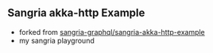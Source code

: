 ## Sangria akka-http Example
- forked from [sangria-graphql/sangria-akka-http-example](https://github.com/sangria-graphql/sangria-akka-http-example)
- my sangria playground

